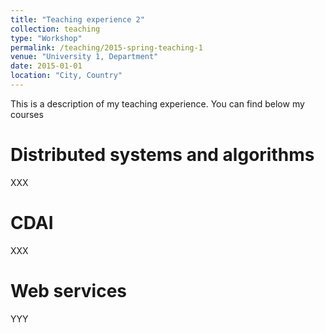 ```yaml
---
title: "Teaching experience 2"
collection: teaching
type: "Workshop"
permalink: /teaching/2015-spring-teaching-1
venue: "University 1, Department"
date: 2015-01-01
location: "City, Country"
---
```


This is a description of my teaching experience. You can find below my courses 

Distributed systems and algorithms 
======
XXX


CDAI
======
XXX


Web services
======
 YYY
